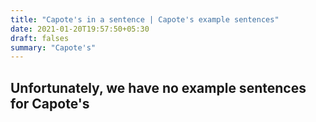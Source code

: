 ```yaml
---
title: "Capote's in a sentence | Capote's example sentences"
date: 2021-01-20T19:57:50+05:30
draft: falses
summary: "Capote's"
---
```

## Unfortunately, we have no example sentences for Capote's                 
